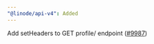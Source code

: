 ```yaml
---
"@linode/api-v4": Added
---
```


Add setHeaders to GET profile/ endpoint ([#9987](https://github.com/linode/manager/pull/9987))
